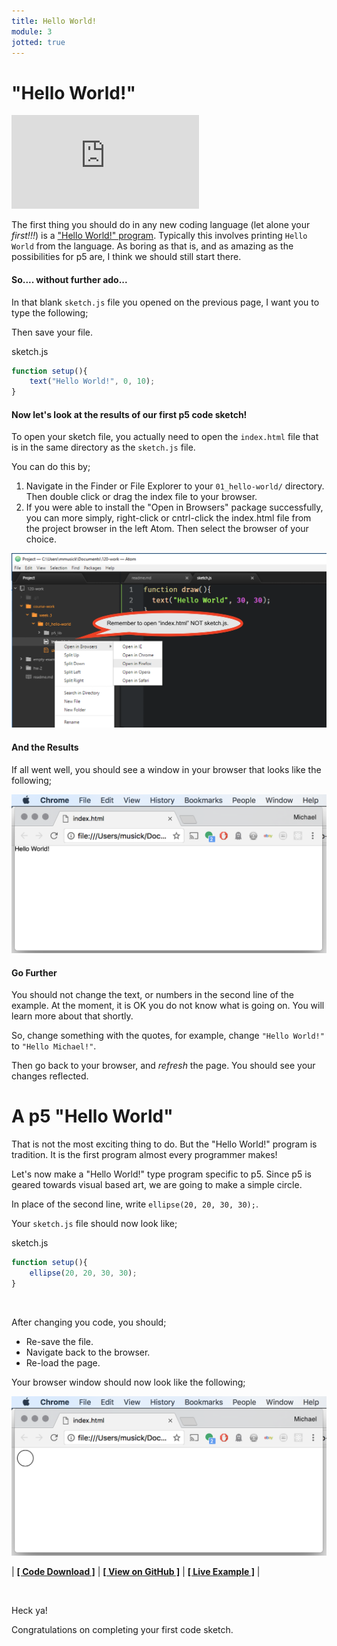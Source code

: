 ```yaml
---
title: Hello World!
module: 3
jotted: true
---
```


# "Hello World!"


<div class="embed-responsive embed-responsive-16by9"><iframe class="embed-responsive-item" src="https://www.youtube.com/embed/OVZYuJqZ1dY" frameborder="0" allowfullscreen></iframe></div>


The first thing you should do in any new coding language (let alone your _first!!!_) is a ["Hello World!" program](https://www.thesoftwareguild.com/blog/the-history-of-hello-world/). Typically this involves printing `Hello World` from the language. As boring as that is, and as amazing as the possibilities for p5 are, I think we should still start there.

#### So.... without further ado...

In that blank `sketch.js` file you opened on the previous page, I want you to type the following;

Then save your file.

<div id="code-heading">sketch.js</div>

```js
function setup(){
    text("Hello World!", 0, 10);
}
```



#### Now let's look at the results of our first p5 code sketch!

To open your sketch file, you actually need to open the `index.html` file that is in the same directory as the `sketch.js` file.

You can do this by;

1. Navigate in the Finder or File Explorer to your `01_hello-world/` directory. Then double click or drag the index file to your browser.
2. If you were able to install the "Open in Browsers" package successfully, you can more simply, right-click or cntrl-click the index.html file from the project browser in the left Atom. Then select the browser of your choice.

![Open in Browser example](../imgs/open-example.png "Open in browsers example")

#### And the Results

If all went well, you should see a window in your browser that looks like the following;

![hello world example](../imgs/hello-world.png "Hello World Example")


<div id="jotted-demo-1" class="jotted-theme-stacked"></div>
</div>
<script>
    new Jotted(document.querySelector("#jotted-demo-1"), {
    files: [
        {
            type: "js",
            url:"https://raw.githubusercontent.com/Montana-Media-Arts/120_CreativeCoding/master/lecture_code/03/01_hello-world_01/sketch.js"
        },
        {
            type: "html",
            url:"../../../p5_resources/index.html"
    }],
    // plugins: [ "codemirror", "console" ]
    plugins: [ "codemirror" ]
});
</script>



#### Go Further

You should not change the text, or numbers in the second line of the example. At the moment, it is OK you do not know what is going on. You will learn more about that shortly.

So, change something with the quotes, for example, change `"Hello World!"` to `"Hello Michael!"`.

Then go back to your browser, and _refresh_ the page. You should see your changes reflected.




# A p5 "Hello World"

That is not the most exciting thing to do. But the "Hello World!" program is tradition. It is the first program almost every programmer makes!

Let's now make a "Hello World!" type program specific to p5. Since p5 is geared towards visual based art, we are going to make a simple circle.

In place of the second line, write `ellipse(20, 20, 30, 30);`.

Your `sketch.js` file should now look like;

<div id="code-heading">sketch.js</div>

```js
function setup(){
    ellipse(20, 20, 30, 30);
}
```

<br />


After changing you code, you should;

- Re-save the file.
- Navigate back to the browser.
- Re-load the page.

Your browser window should now look like the following;

![p5 hello world example](../imgs/hello-world-p5.png "p5 Hello World Example")



<div id="jotted-demo-2" class="jotted-theme-stacked"></div>
</div>
<script>
    new Jotted(document.querySelector("#jotted-demo-2"), {
    files: [
        {
            type: "js",
            url:"https://raw.githubusercontent.com/Montana-Media-Arts/120_CreativeCoding/master/lecture_code/03/01_hello-world_02/sketch.js"
        },
        {
            type: "html",
            url:"../../../p5_resources/index.html"
    }],
    // plugins: [ "codemirror", "console" ]
    plugins: [ "codemirror" ]
});
</script>

| [**[ Code Download ]**](https://github.com/Montana-Media-Arts/120_CreativeCoding/raw/master/lecture_code/03/01_hello-world_02/01_hello-world_02.zip) | [**[ View on GitHub ]**](https://github.com/Montana-Media-Arts/120_CreativeCoding/raw/master/lecture_code/03/01_hello-world_02/) | [**[ Live Example ]**](https://montana-media-arts.github.io/120_CreativeCoding/lecture_code/03/01_hello-world_02/) |





<br />

Heck ya!

Congratulations on completing your first code sketch.

